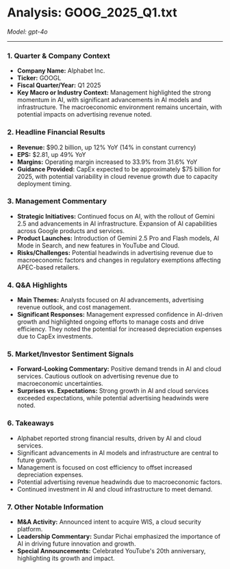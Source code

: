 # Analysis: GOOG_2025_Q1.txt

*Model: gpt-4o*

---

### 1. Quarter & Company Context
- **Company Name:** Alphabet Inc.
- **Ticker:** GOOGL
- **Fiscal Quarter/Year:** Q1 2025
- **Key Macro or Industry Context:** Management highlighted the strong momentum in AI, with significant advancements in AI models and infrastructure. The macroeconomic environment remains uncertain, with potential impacts on advertising revenue noted.

### 2. Headline Financial Results
- **Revenue:** $90.2 billion, up 12% YoY (14% in constant currency)
- **EPS:** $2.81, up 49% YoY
- **Margins:** Operating margin increased to 33.9% from 31.6% YoY
- **Guidance Provided:** CapEx expected to be approximately $75 billion for 2025, with potential variability in cloud revenue growth due to capacity deployment timing.

### 3. Management Commentary
- **Strategic Initiatives:** Continued focus on AI, with the rollout of Gemini 2.5 and advancements in AI infrastructure. Expansion of AI capabilities across Google products and services.
- **Product Launches:** Introduction of Gemini 2.5 Pro and Flash models, AI Mode in Search, and new features in YouTube and Cloud.
- **Risks/Challenges:** Potential headwinds in advertising revenue due to macroeconomic factors and changes in regulatory exemptions affecting APEC-based retailers.

### 4. Q&A Highlights
- **Main Themes:** Analysts focused on AI advancements, advertising revenue outlook, and cost management.
- **Significant Responses:** Management expressed confidence in AI-driven growth and highlighted ongoing efforts to manage costs and drive efficiency. They noted the potential for increased depreciation expenses due to CapEx investments.

### 5. Market/Investor Sentiment Signals
- **Forward-Looking Commentary:** Positive demand trends in AI and cloud services. Cautious outlook on advertising revenue due to macroeconomic uncertainties.
- **Surprises vs. Expectations:** Strong growth in AI and cloud services exceeded expectations, while potential advertising headwinds were noted.

### 6. Takeaways
- Alphabet reported strong financial results, driven by AI and cloud services.
- Significant advancements in AI models and infrastructure are central to future growth.
- Management is focused on cost efficiency to offset increased depreciation expenses.
- Potential advertising revenue headwinds due to macroeconomic factors.
- Continued investment in AI and cloud infrastructure to meet demand.

### 7. Other Notable Information
- **M&A Activity:** Announced intent to acquire WIS, a cloud security platform.
- **Leadership Commentary:** Sundar Pichai emphasized the importance of AI in driving future innovation and growth.
- **Special Announcements:** Celebrated YouTube's 20th anniversary, highlighting its growth and impact.